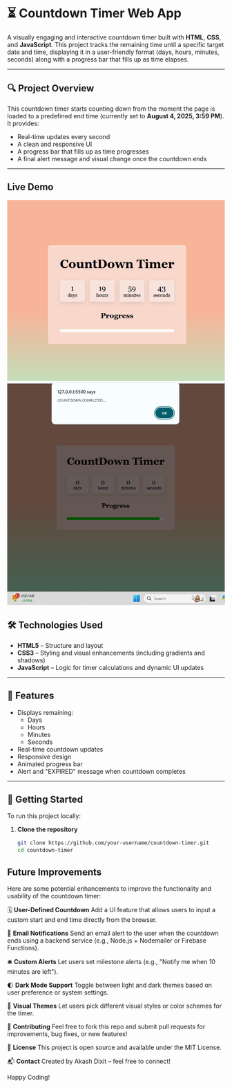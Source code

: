 # ⏳ Countdown Timer Web App

A visually engaging and interactive countdown timer built with **HTML**, **CSS**, and **JavaScript**. This project tracks the remaining time until a specific target date and time, displaying it in a user-friendly format (days, hours, minutes, seconds) along with a progress bar that fills up as time elapses.

---

## 🔍 Project Overview

This countdown timer starts counting down from the moment the page is loaded to a predefined end time (currently set to **August 4, 2025, 3:59 PM**). It provides:
- Real-time updates every second
- A clean and responsive UI
- A progress bar that fills up as time progresses
- A final alert message and visual change once the countdown ends

---

## Live Demo 
![Countdown Timer UI](image.png)
![Countdown Timer UI](image2.png)


## 🛠️ Technologies Used

- **HTML5** – Structure and layout
- **CSS3** – Styling and visual enhancements (including gradients and shadows)
- **JavaScript** – Logic for timer calculations and dynamic UI updates

---

## 🧩 Features

- Displays remaining:
  - Days
  - Hours
  - Minutes
  - Seconds
- Real-time countdown updates
- Responsive design
- Animated progress bar
- Alert and "EXPIRED" message when countdown completes

---

## 🚀 Getting Started

To run this project locally:

1. **Clone the repository**
   ```bash
   git clone https://github.com/your-username/countdown-timer.git
   cd countdown-timer

## Future Improvements
Here are some potential enhancements to improve the functionality and usability of the countdown timer:

🗓 **User-Defined Countdown**
Add a UI feature that allows users to input a custom start and end time directly from the browser.

📧 **Email Notifications**
Send an email alert to the user when the countdown ends using a backend service (e.g., Node.js + Nodemailer or Firebase Functions).

🛎️ **Custom Alerts**
Let users set milestone alerts (e.g., "Notify me when 10 minutes are left").

🌓 **Dark Mode Support**
Toggle between light and dark themes based on user preference or system settings.

🎨 **Visual Themes**
Let users pick different visual styles or color schemes for the timer.

🤝 **Contributing**
Feel free to fork this repo and submit pull requests for improvements, bug fixes, or new features!

📄 **License**
This project is open source and available under the MIT License.

📬 **Contact**
Created by Akash Dixit – feel free to connect!

Happy Coding!

